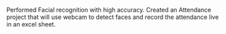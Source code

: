 Performed Facial recognition with high accuracy. Created an Attendance project that will use webcam to detect faces and record the attendance live in an excel sheet. 

